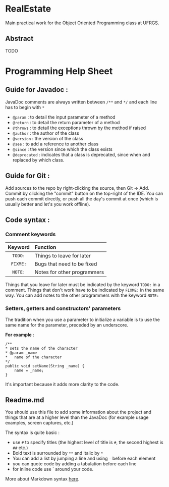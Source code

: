 # RealEstate
Main practical work for the Object Oriented Programming class at UFRGS.
## Abstract
TODO



# Programming Help Sheet

## Guide for Javadoc :

JavaDoc comments are always written between `/**` and `*/` and each line has to begin with `*`

- `@param` : to detail the input parameter of a method
- `@return` : to detail the return parameter of a method
- `@throws` : to detail the exceptions thrown by the method if raised
- `@author` : the author of the class
- `@version` : the version of the class
- `@see` : to add a reference to another class
- `@since` : the version since which the class exists
- `@deprecated` : indicates that a class is deprecated, since when and replaced by which class.

## Guide for Git :
Add sources to the repo by right-clicking the source, then Git -> Add.
Commit by clicking the "commit" button on the top-right of the IDE.
You can push each commit directly, or push all the day's commit at once (which is usually better and let's you work offline).

## Code syntax :
### Comment keywords
| Keyword | Function                    |
|:-------:|:----------------------------|
| `TODO:` | Things to leave for later   |
| `FIXME:`| Bugs that need to be fixed  |
| `NOTE:` | Notes for other programmers |

Things that you leave for later must be indicated by the keyword `TODO:` in a comment.
Things that don't work have to be indicated by `FIXME:` in the same way.
You can add notes to the other programmers with the keyword `NOTE:`
### Setters, getters and constructors' parameters
The tradition when you use a parameter to initialize a variable is to use the same name for the parameter, preceded by an underscore.

**For example** :
    
    /**
    * sets the name of the character
    * @param _name
    *   name of the character
    */
    public void setName(String _name) {
        name = _name;
    }
It's important because it adds more clarity to the code.

## Readme.md

You should use this file to add some information about the project 
and things that are at a higher level than the JavaDoc (for example usage 
examples, screen captures, etc.)

The syntax is quite basic : 

- use `#` to specify titles (the highest level of
title is `#`, the second highest is `##` etc.) 
- Bold text is surrounded by `**` and italic by `*`
- You can add a list by jumping a line and using `-` before each element
- you can quote code by adding a tabulation before each line
- for inline code use \` around your code.

More about Markdown syntax [here](https://mail.google.com/mail/u/0/#inbox/15f3a5a563f38037).
